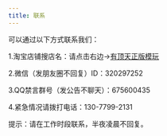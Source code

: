 ```yaml
---
title: 联系
---
```

<p>可以通过以下方式联系我们：<p>
<p>1.淘宝店铺搜店名：请点击右边→<a href="https://shop159421597.taobao.com">有顶天正版模玩</a></p>
<p>2.微信（发朋友圈不回复）ID：320297252</p>
<p>3.QQ禁言群号（发公告不聊天）：675600435</p>
<p>4.紧急情况请拨打电话：130-7799-2131</p>
<p>提示：请在工作时段联系，半夜凌晨不回复。</p>
